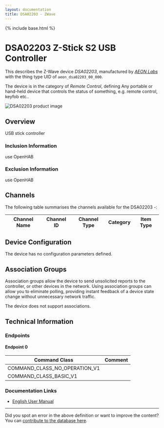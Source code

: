```yaml
---
layout: documentation
title: DSA02203 - ZWave
---
```


{% include base.html %}

# DSA02203 Z-Stick S2 USB Controller
This describes the Z-Wave device *DSA02203*, manufactured by *[AEON Labs](http://aeotec.com/)* with the thing type UID of ```aeon_dsa02203_00_000```.

The device is in the category of *Remote Control*, defining Any portable or hand-held device that controls the status of something, e.g. remote control, keyfob etc..

![DSA02203 product image](https://opensmarthouse.org/zwavedatabase/67/image/)


## Overview

USB stick controller

### Inclusion Information

use OpenHAB

### Exclusion Information

use OpenHAB

## Channels

The following table summarises the channels available for the DSA02203 -:

| Channel Name | Channel ID | Channel Type | Category | Item Type |
|--------------|------------|--------------|----------|-----------|



## Device Configuration

The device has no configuration parameters defined.

## Association Groups

Association groups allow the device to send unsolicited reports to the controller, or other devices in the network. Using association groups can allow you to eliminate polling, providing instant feedback of a device state change without unnecessary network traffic.

The device does not support associations.
## Technical Information

### Endpoints

#### Endpoint 0

| Command Class | Comment |
|---------------|---------|
| COMMAND_CLASS_NO_OPERATION_V1| |
| COMMAND_CLASS_BASIC_V1| |

### Documentation Links

* [English User Manual](https://www.opensmarthouse.org/zwavedatabase/67/Aeon-Labs-Z-Stick-S2.pdf)

---

Did you spot an error in the above definition or want to improve the content?
You can [contribute to the database here](https://www.opensmarthouse.org/zwavedatabase/67).
